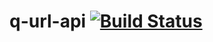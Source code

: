 # q-url-api [![Build Status](https://travis-ci.org/kujawad/q-url-api.svg?branch=master)](https://travis-ci.org/l14D35/q-url-api)